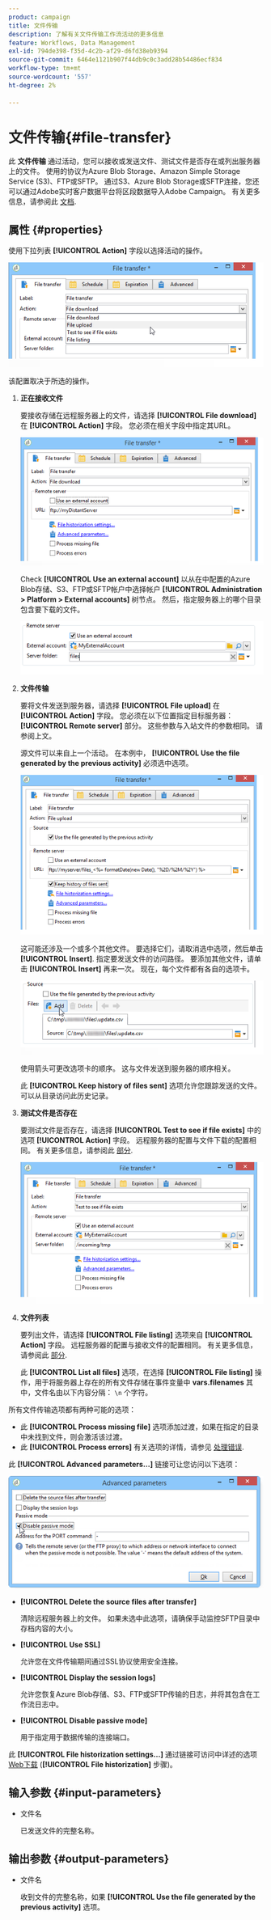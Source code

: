 ```yaml
---
product: campaign
title: 文件传输
description: 了解有关文件传输工作流活动的更多信息
feature: Workflows, Data Management
exl-id: 794de398-f35d-4c2b-af29-d6fd38eb9394
source-git-commit: 6464e1121b907f44db9c0c3add28b54486ecf834
workflow-type: tm+mt
source-wordcount: '557'
ht-degree: 2%

---
```


# 文件传输{#file-transfer}

此 **文件传输** 通过活动，您可以接收或发送文件、测试文件是否存在或列出服务器上的文件。 使用的协议为Azure Blob Storage、Amazon Simple Storage Service (S3)、FTP或SFTP。
通过S3、Azure Blob Storage或SFTP连接，您还可以通过Adobe实时客户数据平台将区段数据导入Adobe Campaign。 有关更多信息，请参阅此 [文档](https://experienceleague.adobe.com/docs/experience-platform/destinations/catalog/email-marketing/adobe-campaign.html).

## 属性 {#properties}

使用下拉列表 **[!UICONTROL Action]** 字段以选择活动的操作。

![](assets/file_transfert_action.png)

该配置取决于所选的操作。

1. **正在接收文件**

   要接收存储在远程服务器上的文件，请选择 **[!UICONTROL File download]** 在 **[!UICONTROL Action]** 字段。 您必须在相关字段中指定其URL。

   ![](assets/file_transfert_edit.png)

   Check **[!UICONTROL Use an external account]** 以从在中配置的Azure Blob存储、S3、FTP或SFTP帐户中选择帐户 **[!UICONTROL Administration > Platform > External accounts]** 树节点。 然后，指定服务器上的哪个目录包含要下载的文件。

   ![](assets/file_transfert_edit_external.png)

1. **文件传输**

   要将文件发送到服务器，请选择 **[!UICONTROL File upload]** 在 **[!UICONTROL Action]** 字段。 您必须在以下位置指定目标服务器： **[!UICONTROL Remote server]** 部分。 这些参数与入站文件的参数相同。 请参阅上文。

   源文件可以来自上一个活动。 在本例中， **[!UICONTROL Use the file generated by the previous activity]** 必须选中选项。

   ![](assets/file_transfert_edit_send.png)

   这可能还涉及一个或多个其他文件。 要选择它们，请取消选中选项，然后单击 **[!UICONTROL Insert]**. 指定要发送文件的访问路径。 要添加其他文件，请单击 **[!UICONTROL Insert]** 再来一次。 现在，每个文件都有各自的选项卡。

   ![](assets/file_transfert_source.png)

   使用箭头可更改选项卡的顺序。 这与文件发送到服务器的顺序相关。

   此 **[!UICONTROL Keep history of files sent]** 选项允许您跟踪发送的文件。 可以从目录访问此历史记录。

1. **测试文件是否存在**

   要测试文件是否存在，请选择 **[!UICONTROL Test to see if file exists]** 中的选项 **[!UICONTROL Action]** 字段。 远程服务器的配置与文件下载的配置相同。 有关更多信息，请参阅此 [部分](#properties).

   ![](assets/file_transfert_edit_test.png)

1. **文件列表**

   要列出文件，请选择 **[!UICONTROL File listing]** 选项来自 **[!UICONTROL Action]** 字段。 远程服务器的配置与接收文件的配置相同。 有关更多信息，请参阅此 [部分](#properties).

   此 **[!UICONTROL List all files]** 选项，在选择 **[!UICONTROL File listing]** 操作，用于将服务器上存在的所有文件存储在事件变量中 **vars.filenames** 其中，文件名由以下内容分隔： `\n` 个字符。

所有文件传输选项都有两种可能的选项：

* 此 **[!UICONTROL Process missing file]** 选项添加过渡，如果在指定的目录中未找到文件，则会激活该过渡。
* 此 **[!UICONTROL Process errors]** 有关选项的详情，请参见 [处理错误](monitor-workflow-execution.md#processing-errors).

此 **[!UICONTROL Advanced parameters...]** 链接可让您访问以下选项：

![](assets/file_transfert_advanced.png)

* **[!UICONTROL Delete the source files after transfer]**

   清除远程服务器上的文件。 如果未选中此选项，请确保手动监控SFTP目录中存档内容的大小。

* **[!UICONTROL Use SSL]**

   允许您在文件传输期间通过SSL协议使用安全连接。

* **[!UICONTROL Display the session logs]**

   允许您恢复Azure Blob存储、S3、FTP或SFTP传输的日志，并将其包含在工作流日志中。

* **[!UICONTROL Disable passive mode]**

   用于指定用于数据传输的连接端口。

此 **[!UICONTROL File historization settings...]** 通过链接可访问中详述的选项 [Web下载](web-download.md) (**[!UICONTROL File historization]** 步骤)。

## 输入参数 {#input-parameters}

* 文件名

   已发送文件的完整名称。

## 输出参数 {#output-parameters}

* 文件名

   收到文件的完整名称，如果 **[!UICONTROL Use the file generated by the previous activity]** 选项。
